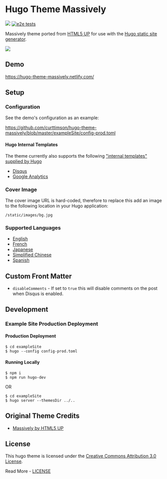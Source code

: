 # Hugo Theme Massively

![](https://img.shields.io/badge/Hugo-%5E0.54.0-ff4088?style=flat-square&logo=hugo) [![e2e tests](https://github.com/curtiscde/hugo-theme-massively/actions/workflows/e2e.yml/badge.svg)](https://github.com/curtiscde/hugo-theme-massively/actions/workflows/e2e.yml)

Massively theme ported from [HTML5 UP](https://html5up.net/) for use with the [Hugo static site generator](https://gohugo.io/).

![](images/device-screenshots.png)

## Demo

https://hugo-theme-massively.netlify.com/

## Setup

### Configuration

See the demo's configuration as an example:

https://github.com/curttimson/hugo-theme-massively/blob/master/exampleSite/config-prod.toml

#### Hugo Internal Templates
The theme currently also supports the following ["internal templates" supplied by Hugo](https://gohugo.io/templates/internal/)

 - [Disqus](https://gohugo.io/templates/internal/#disqus)
 - [Google Analytics](https://gohugo.io/templates/internal/#configure-google-analytics)

### Cover Image
The cover image URL is hard-coded, therefore to replace this add an image to the following location in your Hugo application:

```
/static/images/bg.jpg
```

### Supported Languages
 - [English](https://github.com/curttimson/hugo-theme-massively/blob/master/i18n/en.toml)
 - [French](https://github.com/curttimson/hugo-theme-massively/blob/master/i18n/fr.toml)
 - [Japanese](https://github.com/curttimson/hugo-theme-massively/blob/master/i18n/ja.toml)
 - [Simplified Chinese](https://github.com/curttimson/hugo-theme-massively/blob/master/i18n/zh.toml)
 - [Spanish](https://github.com/curttimson/hugo-theme-massively/blob/master/i18n/es.toml)

## Custom Front Matter
 - `disableComments` - If set to `true` this will disable comments on the post when Disqus is enabled.

## Development
### Example Site Production Deployment
#### Production Deployment

```
$ cd exampleSite
$ hugo --config config-prod.toml
```

#### Running Locally

```
$ npm i
$ npm run hugo-dev
```
OR
```
$ cd exampleSite
$ hugo server --themesDir ../..
```

## Original Theme Credits

 - [Massively by HTML5 UP](https://html5up.net/massively)

 ## License

This hugo theme is licensed under the [Creative Commons Attribution 3.0 License](https://creativecommons.org/licenses/by/3.0/). 

Read More - [LICENSE](LICENSE)
